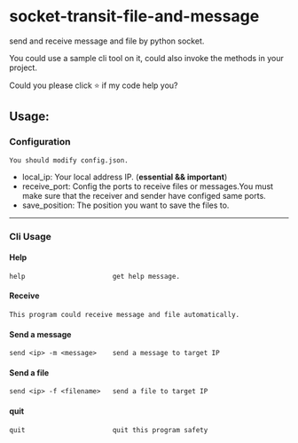 # socket-transit-file-and-message
send and receive message and file by python socket.

You could use a sample cli tool on it, could also invoke the methods in your project.

Could you please click :star: if my code help you?

## Usage:

### Configuration
    You should modify config.json.
   * local_ip: Your local address IP. (**essential && important**)
   * receive_port: Config the ports to receive files or messages.You must make sure that the receiver and sender have configed same ports.
   * save_position: The position you want to save the files to.
***
### Cli Usage

#### Help
    help                      get help message.
#### Receive
    This program could receive message and file automatically.
#### Send a message
    send <ip> -m <message>    send a message to target IP
#### Send a file
    send <ip> -f <filename>   send a file to target IP
#### quit
    quit                      quit this program safety
    
